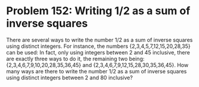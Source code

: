 # Problem 152: Writing 1/2 as a sum of inverse squares
There are several ways to write the number 1/2 as a sum of inverse
squares using distinct integers. For instance, the numbers
{2,3,4,5,7,12,15,20,28,35} can be used: In fact, only using integers
between 2 and 45 inclusive, there are exactly three ways to do it, the
remaining two being: {2,3,4,6,7,9,10,20,28,35,36,45} and
{2,3,4,6,7,9,12,15,28,30,35,36,45}. How many ways are there to write the
number 1/2 as a sum of inverse squares using distinct integers between 2
and 80 inclusive?
